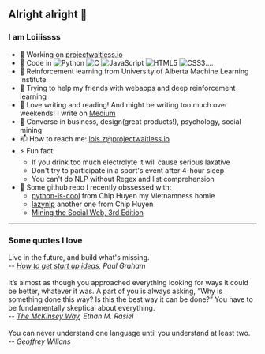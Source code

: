 ## Alright alright 👋

### I am Loiiissss

- 🔭 Working on [projectwaitless.io](projectwaitless.io)
- 🌱 Code in ![Python](https://img.shields.io/badge/python-3670A0?style=for-the-badge&logo=python&logoColor=ffdd54) ![C](https://img.shields.io/badge/c-%2300599C.svg?style=for-the-badge&logo=c&logoColor=white) ![JavaScript](https://img.shields.io/badge/javascript-%23323330.svg?style=for-the-badge&logo=javascript&logoColor=%23F7DF1E) ![HTML5](https://img.shields.io/badge/html5-%23E34F26.svg?style=for-the-badge&logo=html5&logoColor=white) ![CSS3](https://img.shields.io/badge/css3-%231572B6.svg?style=for-the-badge&logo=css3&logoColor=white)....
- 🔖 Reinforcement learning from University of Alberta Machine Learning Institute
- 👯 Trying to help my friends with webapps and deep reinforcement learning
- 🤔 Love writing and reading! And might be writing too much over weekends! I write on [Medium](https://medium.com/@loisziu)
- 💬 Converse in business, design(great products!), psychology, social mining
- 📫 How to reach me: lois.z@projectwaitless.io
- ⚡ Fun fact: 
  - If you drink too much electrolyte it will cause serious laxative
  - Don't try to participate in a sport's event after 4-hour sleep
  - You can't do NLP without Regex and list comprehension
- 👾 Some github repo I recently obssessed with:
  - [python-is-cool](https://github.com/chiphuyen/python-is-cool#python-is-cool) from Chip Huyen my Vietnamness homie
  - [lazynlp](https://github.com/chiphuyen/lazynlp) another one from Chip Huyen
  - [Mining the Social Web, 3rd Edition](https://github.com/mikhailklassen/Mining-the-Social-Web-3rd-Edition)
---
### Some quotes I love

Live in the future, and build what's missing.<br>
-- *[How to get start up ideas](http://www.paulgraham.com/startupideas.html), Paul Graham*
<br>
<br>
It’s almost as though you approached everything looking for ways it could be better, whatever it was. A part of you is always asking, “Why is something done this way? Is this the best way it can be done?” You have to be fundamentally skeptical about everything.<br>
-- *[The McKinsey Way](https://www.amazon.co.uk/McKinsey-Way-Techniques-Strategic-Consultants/dp/0070534489), Ethan M. Rasiel*
<br>
<br>
You can never understand one language until you understand at least two.<br>
-- *Geoffrey Willans*
